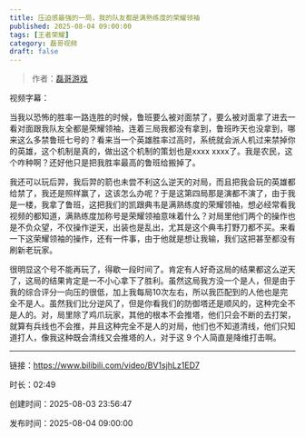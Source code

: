 ```yaml
---
title: 压迫感最强的一局，我的队友都是满熟练度的荣耀领袖
published: 2025-08-04 09:00:00
tags: [王者荣耀]
category: 磊哥视频
draft: false
---
```



> 作者：[磊哥游戏](https://space.bilibili.com/268941858?spm_id_from=333.788.upinfo.head.click)

视频字幕：

当我以恐怖的胜率一路连胜的时候，鲁班要么被对面禁了，要么被对面拿了进去一看对面跟我队友全都是荣耀领袖，连着三局我都没有拿到，鲁班昨天也没拿到，哪来这么多禁鲁班七号的？看来当一个英雄胜率过高时，系统就会派人机过来禁掉你的英雄，这个机制是真的，做出这个机制的策划也是xxxx xxxx了。我是农民，这个咋种啊？还好他只是把我胜率最高的鲁班给搬掉了。

我还可以玩后羿，我后羿的箭也未尝不利这么逆天的对局，而且把我会玩的英雄都给禁了，我还是照样赢了，这该怎么办呢？于是这第四局那是演都不演了，由于我是一楼，我拿了鲁班，这把我们的凯跟典韦是满熟练度的荣耀领袖，想必经常看我视频的都知道，满熟练度加称号是荣耀领袖意味着什么？对局里他们两个的操作也是不负众望，不仅操作逆天，出装也是乱出，尤其是这个典韦打野刀都不买。来看一下这荣耀领袖的操作，还有一件事，由于他就是想让我输，我们这把甚至都没有刷新老玩家。

很明显这个号不能再玩了，得歇一段时间了。肯定有人好奇这局的结果都这么逆天了，这局的结果肯定是一不小心拿下了胜利。虽然这局我方没一个是人，但是由于我的综合评分一向压的很低，加上我每局10次左右，所以我匹配到的人他也是完全不是人。虽然我们比分逆风了，但是你看我们的防御塔还是顺风的，这种完全不是人的。对，局里除了鸡爪玩家，其他的根本不会推塔，他们只会不断的去打架，就算有兵线也不会推，并且这种完全不是人的对局，他们也不知道清线，他们只知道打人，像我这种既会清线又会推塔的人，对于这 9 个人简直是降维打击啊。

---


链接：https://www.bilibili.com/video/BV1sjhLz1ED7



时长：02:49

创建时间：2025-08-03 23:56:47

发布时间：2025-08-04 09:00:00
